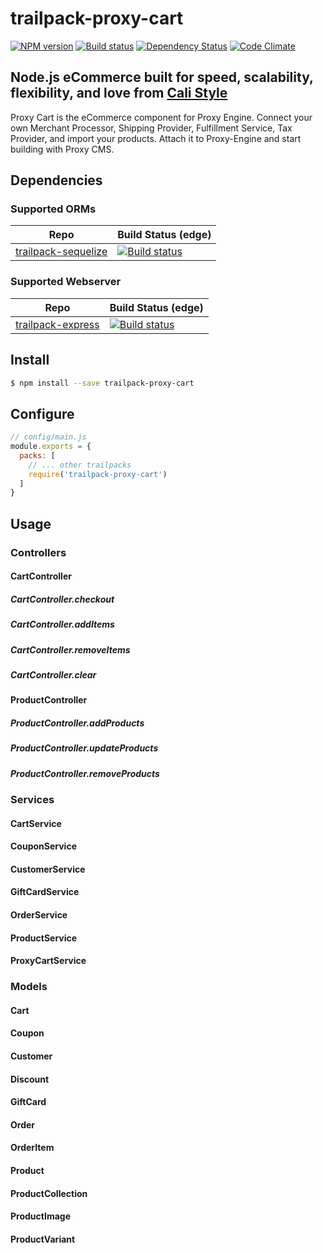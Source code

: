 # trailpack-proxy-cart

[![NPM version][npm-image]][npm-url]
[![Build status][ci-image]][ci-url]
[![Dependency Status][daviddm-image]][daviddm-url]
[![Code Climate][codeclimate-image]][codeclimate-url]

## Node.js eCommerce built for speed, scalability, flexibility, and love from [Cali Style](https://cali-style.com)
Proxy Cart is the eCommerce component for Proxy Engine. Connect your own Merchant Processor, Shipping Provider, Fulfillment Service, Tax Provider, and import your products. Attach it to Proxy-Engine and start building with Proxy CMS.

## Dependencies
### Supported ORMs
| Repo          |  Build Status (edge)                  |
|---------------|---------------------------------------|
| [trailpack-sequelize](https://github.com/trailsjs/trailpack-sequelize) | [![Build status][ci-sequelize-image]][ci-sequelize-url] |

### Supported Webserver
| Repo          |  Build Status (edge)                  |
|---------------|---------------------------------------|
| [trailpack-express](https://github.com/trailsjs/trailpack-express) | [![Build status][ci-express-image]][ci-express-url] |

## Install

```sh
$ npm install --save trailpack-proxy-cart
```

## Configure

```js
// config/main.js
module.exports = {
  packs: [
    // ... other trailpacks
    require('trailpack-proxy-cart')
  ]
}
```

## Usage

### Controllers
#### CartController

##### CartController.checkout

##### CartController.addItems

##### CartController.removeItems

##### CartController.clear

#### ProductController
##### ProductController.addProducts

##### ProductController.updateProducts

##### ProductController.removeProducts

### Services
#### CartService
#### CouponService
#### CustomerService
#### GiftCardService
#### OrderService
#### ProductService
#### ProxyCartService

### Models
#### Cart
#### Coupon
#### Customer
#### Discount
#### GiftCard
#### Order
#### OrderItem
#### Product
#### ProductCollection
#### ProductImage
#### ProductVariant

[npm-image]: https://img.shields.io/npm/v/trailpack-proxy-cart.svg?style=flat-square
[npm-url]: https://npmjs.org/package/trailpack-proxy-cart
[ci-image]: https://img.shields.io/travis/calistyle/trailpack-proxy-cart/master.svg?style=flat-square
[ci-url]: https://travis-ci.org/calistyle/trailpack-proxy-cart
[daviddm-image]: http://img.shields.io/david/calistyle/trailpack-proxy-cart.svg?style=flat-square
[daviddm-url]: https://david-dm.org/calistyle/trailpack-proxy-cart
[codeclimate-image]: https://img.shields.io/codeclimate/github/calistyle/trailpack-proxy-cart.svg?style=flat-square
[codeclimate-url]: https://codeclimate.com/github/calistyle/trailpack-proxy-cart

[ci-sequelize-image]: https://img.shields.io/travis/trailsjs/trailpack-sequelize/master.svg?style=flat-square
[ci-sequelize-url]: https://travis-ci.org/trailsjs/trailpack-sequelize

[ci-express-image]: https://img.shields.io/travis/trailsjs/trailpack-express/master.svg?style=flat-square
[ci-express-url]: https://travis-ci.org/trailsjs/trailpack-express
